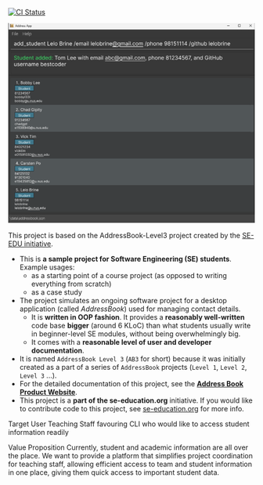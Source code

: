 [![CI Status](https://github.com/AY2526S1-CS2103T-F12-3/tp/actions/workflows/gradle.yml/badge.svg)](https://github.com/AY2526S1-CS2103T-F12-3/tp/actions)

![Ui](docs/images/Ui.png)

This project is based on the AddressBook-Level3 project created by the [SE-EDU initiative](https://se-education.org).

- This is **a sample project for Software Engineering (SE) students**.<br>
  Example usages:
  - as a starting point of a course project (as opposed to writing everything from scratch)
  - as a case study
- The project simulates an ongoing software project for a desktop application (called _AddressBook_) used for managing contact details.
  - It is **written in OOP fashion**. It provides a **reasonably well-written** code base **bigger** (around 6 KLoC) than what students usually write in beginner-level SE modules, without being overwhelmingly big.
  - It comes with a **reasonable level of user and developer documentation**.
- It is named `AddressBook Level 3` (`AB3` for short) because it was initially created as a part of a series of `AddressBook` projects (`Level 1`, `Level 2`, `Level 3` ...).
- For the detailed documentation of this project, see the **[Address Book Product Website](https://se-education.org/addressbook-level3)**.
- This project is a **part of the se-education.org** initiative. If you would like to contribute code to this project, see [se-education.org](https://se-education.org/#contributing-to-se-edu) for more info.

Target User
Teaching Staff favouring CLI who would like to access student information readily

Value Proposition
Currently, student and academic information are all over the place. We want to provide a platform that simplifies project coordination for teaching staff, allowing efficient access to team and student information in one place, giving them quick access to important student data.
